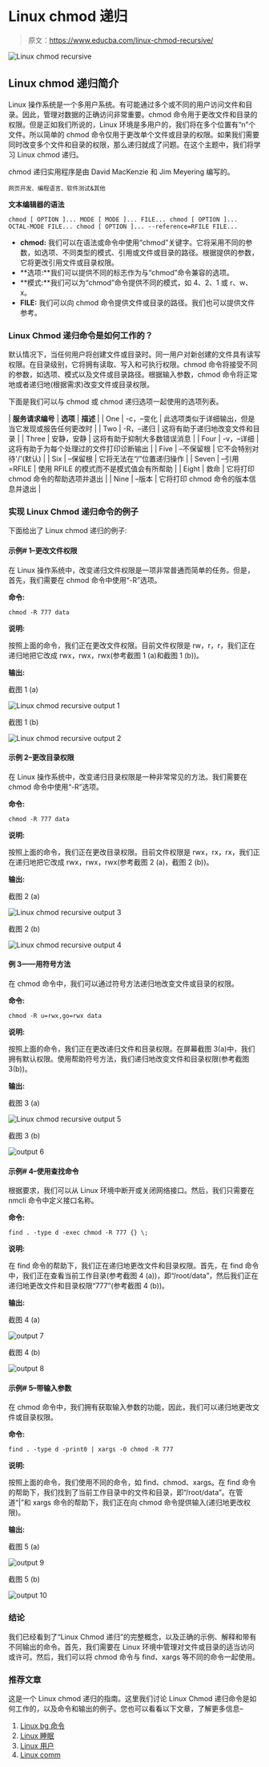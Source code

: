 # Linux chmod 递归

> 原文：<https://www.educba.com/linux-chmod-recursive/>

![Linux chmod recursive](img/944a1b6eca9d5e44beb1f29397bf18af.png)



## Linux chmod 递归简介

Linux 操作系统是一个多用户系统。有可能通过多个或不同的用户访问文件和目录。因此，管理对数据的正确访问非常重要。chmod 命令用于更改文件和目录的权限。但是正如我们所说的，Linux 环境是多用户的，我们将在多个位置有“n”个文件。所以简单的 chmod 命令仅用于更改单个文件或目录的权限。如果我们需要同时改变多个文件和目录的权限，那么递归就成了问题。在这个主题中，我们将学习 Linux chmod 递归。

chmod 递归实用程序是由 David MacKenzie 和 Jim Meyering 编写的。

<small>网页开发、编程语言、软件测试&其他</small>

**文本编辑器的语法**

`chmod [ OPTION ]... MODE [ MODE ]... FILE...
chmod [ OPTION ]... OCTAL-MODE FILE...
chmod [ OPTION ]... --reference=RFILE FILE...`

*   **chmod:** 我们可以在语法或命令中使用“chmod”关键字。它将采用不同的参数，如选项、不同类型的模式、引用或文件或目录的路径。根据提供的参数，它将更改引用文件或目录权限。
*   **选项:**我们可以提供不同的标志作为与“chmod”命令兼容的选项。
*   **模式:**我们可以为“chmod”命令提供不同的模式，如 4、2、1 或 r、w、x。
*   **FILE:** 我们可以向 chmod 命令提供文件或目录的路径。我们也可以提供文件参考。

### Linux Chmod 递归命令是如何工作的？

默认情况下，当任何用户将创建文件或目录时。同一用户对新创建的文件具有读写权限。在目录级别，它将拥有读取、写入和可执行权限。chmod 命令将接受不同的参数，如选项、模式以及文件或目录路径。根据输入参数，chmod 命令将正常地或者递归地(根据需求)改变文件或目录权限。

下面是我们可以与 chmod 或 chmod 递归选项一起使用的选项列表。

| **服务请求编号** | **选项** | **描述** |
| One | -c，–变化 | 此选项类似于详细输出，但是当它发现或报告任何更改时 |
| Two | -R，–递归 | 这将有助于递归地改变文件和目录 |
| Three | 安静，安静 | 这将有助于抑制大多数错误消息 |
| Four | -v，–详细 | 这将有助于为每个处理过的文件打印诊断输出 |
| Five | –不保留根 | 它不会特别对待'/'(默认) |
| Six | –保留根 | 它将无法在“/”位置递归操作 |
| Seven | –引用=RFILE | 使用 RFILE 的模式而不是模式值会有所帮助 |
| Eight | 救命 | 它将打印 chmod 命令的帮助选项并退出 |
| Nine | –版本 | 它将打印 chmod 命令的版本信息并退出 |

### 实现 Linux Chmod 递归命令的例子

下面给出了 Linux chmod 递归的例子:

#### 示例# 1–更改文件权限

在 Linux 操作系统中，改变递归文件权限是一项非常普通而简单的任务。但是，首先，我们需要在 chmod 命令中使用“-R”选项。

**命令:**

`chmod -R 777 data`

**说明:**

按照上面的命令，我们正在更改文件权限。目前文件权限是 rw，r，r，我们正在递归地把它改成 rwx，rwx，rwx(参考截图 1 (a)和截图 1 (b))。

**输出:**

截图 1 (a)

![Linux chmod recursive output 1](img/3903a399f4b35fba05cc60f51b463ffe.png)



截图 1 (b)

![Linux chmod recursive output 2](img/64bdb8c9977a0d7044064cdb75a72075.png)



#### 示例 2–更改目录权限

在 Linux 操作系统中，改变递归目录权限是一种非常常见的方法。我们需要在 chmod 命令中使用“-R”选项。

**命令:**

`chmod -R 777 data`

**说明:**

按照上面的命令，我们正在更改目录权限。目前文件权限是 rwx，rx，rx，我们正在递归地把它改成 rwx，rwx，rwx(参考截图 2 (a)，截图 2 (b))。

**输出:**

截图 2 (a)

![Linux chmod recursive output 3](img/736c99bde1e0c591ddd6f09761a058e9.png)



截图 2 (b)

![Linux chmod recursive output 4](img/fb3ae45b45e220a8312783732506cf00.png)



#### 例 3——用符号方法

在 chmod 命令中，我们可以通过符号方法递归地改变文件或目录的权限。

**命令:**

`chmod -R u=rwx,go=rwx data`

**说明:**

按照上面的命令，我们正在更改递归文件和目录权限。在屏幕截图 3(a)中，我们拥有默认权限。使用帮助符号方法，我们递归地改变文件和目录权限(参考截图 3(b))。

**输出:**

截图 3 (a)

![Linux chmod recursive output 5](img/c167f616680648273833aa47bfe1e167.png)



截图 3 (b)

![output 6](img/73aea2411bdd5cfc8fa5e14e3dd7443f.png)



#### 示例# 4–使用查找命令

根据要求，我们可以从 Linux 环境中断开或关闭网络接口。然后，我们只需要在 nmcli 命令中定义接口名称。

**命令:**

`find . -type d -exec chmod -R 777 {} \;`

**说明:**

在 find 命令的帮助下，我们正在递归地更改文件和目录权限。首先，在 find 命令中，我们正在查看当前工作目录(参考截图 4 (a))，即“/root/data”，然后我们正在递归地更改文件和目录权限“777”(参考截图 4 (b))。

**输出:**

截图 4 (a)

![output 7](img/b4beff25cf4e0f9d07ac46431aa8f8e6.png)



截图 4 (b)

![output 8](img/5d4006f0dd9919d7883868152267e065.png)



#### 示例# 5–带输入参数

在 chmod 命令中，我们拥有获取输入参数的功能，因此，我们可以递归地更改文件或目录权限。

**命令:**

`find . -type d -print0 | xargs -0 chmod -R 777`

**说明:**

按照上面的命令，我们使用不同的命令，如 find、chmod、xargs。在 find 命令的帮助下，我们找到了当前工作目录中的文件和目录，即“/root/data”。在管道“|”和 xargs 命令的帮助下，我们正在向 chmod 命令提供输入(递归地更改权限)。

**输出:**

截图 5 (a)

![output 9](img/67a593a1a132ba28470ec8d94618d444.png)



截图 5 (b)

![output 10](img/7d7beb9c30b19136489c33d5f417f957.png)



### 结论

我们已经看到了“Linux Chmod 递归”的完整概念，以及正确的示例、解释和带有不同输出的命令。首先，我们需要在 Linux 环境中管理对文件或目录的适当访问或许可。然后，我们可以将 chmod 命令与 find、xargs 等不同的命令一起使用。

### 推荐文章

这是一个 Linux chmod 递归的指南。这里我们讨论 Linux Chmod 递归命令是如何工作的，以及命令和输出的例子。您也可以看看以下文章，了解更多信息–

1.  [Linux bg 命令](https://www.educba.com/linux-bg-command/)
2.  [Linux 睡眠](https://www.educba.com/linux-sleep/)
3.  [Linux 用户](https://www.educba.com/linux-users/)
4.  [Linux comm](https://www.educba.com/linux-comm/)





